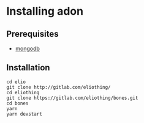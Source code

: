 # Installing adon
## Prerequisites
- [mongodb](mongo-db.html)
## Installation
```shell
cd elio
git clone http://gitlab.com/eliothing/
cd eliothing
git clone https://gitlab.com/eliothing/bones.git
cd bones
yarn
yarn devstart
```
